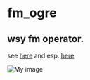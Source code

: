 # fm_ogre

## wsy fm operator.

see [here](https://www.muffwiggler.com/forum/viewtopic.php?t=97630&start=650) and esp. [here](https://www.muffwiggler.com/forum/viewtopic.php?t=134469)

![My image](https://farm1.staticflickr.com/359/20074331272_6cd3f33020_b.jpg)

